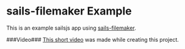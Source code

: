 # sails-filemaker Example

This is an example sailsjs app using [sails-filemaker](https://github.com/geistinteractive/sails-filemaker).

###Video###
[This short video](http://vimeo.com/134790850) was made while creating this project.